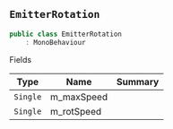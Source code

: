 ## `EmitterRotation`

```csharp
public class EmitterRotation
    : MonoBehaviour

```

Fields

| Type | Name | Summary | 
| --- | --- | --- | 
| `Single` | m_maxSpeed |  | 
| `Single` | m_rotSpeed |  | 


